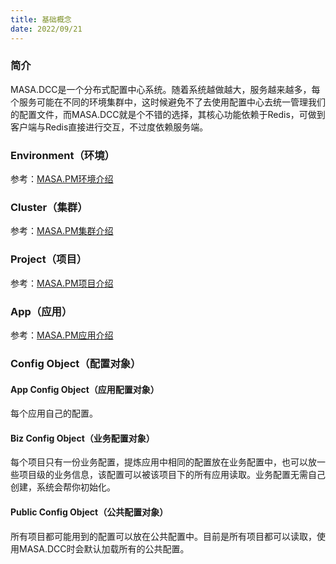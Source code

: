 ```yaml
---
title: 基础概念
date: 2022/09/21
---
```




### 简介

MASA.DCC是一个分布式配置中心系统。随着系统越做越大，服务越来越多，每个服务可能在不同的环境集群中，这时候避免不了去使用配置中心去统一管理我们的配置文件，而MASA.DCC就是个不错的选择，其核心功能依赖于Redis，可做到客户端与Redis直接进行交互，不过度依赖服务端。

### Environment（环境）

参考：[MASA.PM环境介绍](../../../pm/guide/quick-get-started/basic-concepts.md)

### Cluster（集群）

参考：[MASA.PM集群介绍](../../../pm/guide/quick-get-started/basic-concepts.md)

### Project（项目）

参考：[MASA.PM项目介绍](../../../pm/guide/quick-get-started/basic-concepts.md)

### App（应用）

参考：[MASA.PM应用介绍](../../../pm/guide/quick-get-started/basic-concepts.md)

### Config Object（配置对象）

#### App Config Object（应用配置对象）

每个应用自己的配置。

#### Biz Config Object（业务配置对象）

每个项目只有一份业务配置，提炼应用中相同的配置放在业务配置中，也可以放一些项目级的业务信息，该配置可以被该项目下的所有应用读取。业务配置无需自己创建，系统会帮你初始化。

#### Public Config Object（公共配置对象）

所有项目都可能用到的配置可以放在公共配置中。目前是所有项目都可以读取，使用MASA.DCC时会默认加载所有的公共配置。
